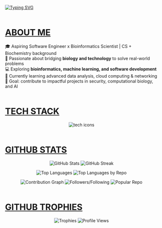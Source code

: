 <!-- Typing SVG -->
[![Typing SVG](https://readme-typing-svg.herokuapp.com?font=Fira+Code&size=24&pause=1000&color=000000&width=800&lines=Hi+there%2C+I'm+Kingsley)](https://git.io/typing-svg)

<p align="center">
  <img src="https://raw.githubusercontent.com/andreasbm/readme/master/assets/lines/rainbow.png" width="100%" height="4px" />
</p>

# <u>ABOUT ME</u>  
🎓 Aspiring Software Engineer x Bioinformatics Scientist | CS + Biochemistry background  
🧬 Passionate about bridging **biology and technology** to solve real-world problems  
💻 Exploring **bioinformatics, machine learning, and software development**  
🌱 Currently learning advanced data analysis, cloud computing & networking  
🎯 Goal: contribute to impactful projects in security, computational biology, and AI  

<p align="center">
  <img src="https://raw.githubusercontent.com/andreasbm/readme/master/assets/lines/rainbow.png" width="100%" height="4px" />
</p>

# <u>TECH STACK</u>  

<p align="center">
  <img src="https://skillicons.dev/icons?i=cpp,java,python,html,git,github,docker,postman,powershell" alt="tech icons"/>
</p>

<p align="center">
  <img src="https://raw.githubusercontent.com/andreasbm/readme/master/assets/lines/rainbow.png" width="100%" height="4px" />
</p>

# <u>GITHUB STATS</u>  

<p align="center">
  <!-- Row 1: Main Stats + Streak Stats -->
  <img src="https://github-readme-stats.vercel.app/api?username=Kingsleyxelo&show_icons=true&count_private=true&hide_border=true&theme=radical" alt="GitHub Stats" />
  <img src="https://github-readme-streak-stats.herokuapp.com/?user=Kingsleyxelo&theme=radical&hide_border=true" alt="GitHub Streak" />
</p>

<p align="center">
  <!-- Row 2: Top Languages by Commit + Top Languages by Repo -->
  <img src="https://github-readme-stats.vercel.app/api/top-langs/?username=Kingsleyxelo&langs_count=10&layout=compact&hide_border=true&theme=radical" alt="Top Languages" />
  <img src="https://github-readme-stats.vercel.app/api/top-langs/?username=Kingsleyxelo&layout=donut&hide_border=true&theme=radical&langs_count=10" alt="Top Languages by Repo" />
</p>

<p align="center">
  <!-- Row 3: Contribution Graph + Followers/Following + Popular Repo -->
  <img src="https://github-readme-activity-graph.vercel.app/graph?username=Kingsleyxelo&theme=radical" alt="Contribution Graph" />
  <img src="https://github-readme-stats.vercel.app/api?username=Kingsleyxelo&show_icons=true&count_private=false&hide_border=true&theme=radical&include_all_commits=false" alt="Followers/Following" />
  <img src="https://github-readme-stats.vercel.app/api/pin/?username=Kingsleyxelo&repo=<REPO_NAME>&theme=radical" alt="Popular Repo" />
</p>

<p align="center">
  <img src="https://raw.githubusercontent.com/andreasbm/readme/master/assets/lines/rainbow.png" width="100%" height="4px" />
</p>

# <u>GITHUB TROPHIES</u>  

<p align="center">
  <img src="https://github-profile-trophy.vercel.app/?username=Kingsleyxelo&theme=radical&no-frame=false&no-bg=false&margin-w=4" alt="Trophies" />
  <img src="https://visitcount.itsvg.in/api?id=Kingsleyxelo&icon=2&color=6" alt="Profile Views" />
</p>

